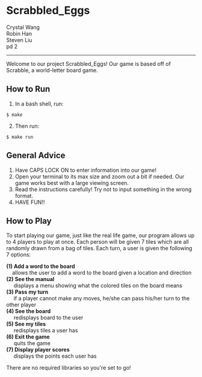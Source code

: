 # Scrabbled_Eggs
Crystal Wang  
Robin Han    
Steven Liu  
pd 2

--------------------- 
Welcome to our project Scrabbled_Eggs! Our game is based off of Scrabble, a world-letter board game.
## How to Run
1. In a bash shell, run:
~~~
$ make
~~~
2. Then run:
~~~
$ make run
~~~
## General Advice
1. Have CAPS LOCK ON to enter information into our game!
2. Open your terminal to its max size and zoom out a bit if needed. Our game works best with a large viewing screen.
3. Read the instructions carefully! Try not to input something in the wrong format.
4. HAVE FUN!! 
## How to Play
To start playing our game, just like the real life game, our program allows up to 4 players to play at once. Each person will be given 7 tiles which are all randomly drawn from a bag of tiles. Each turn, a user is given the following 7 options:
  
<b>(1) Add a word to the board </b>  
&nbsp;&nbsp;&nbsp;&nbsp;allows the user to add a word to the board given a location and direction  
<b>(2) See the manual  </b>  
&nbsp;&nbsp;&nbsp;&nbsp;&nbsp;displays a menu showing what the colored tiles on the board means  
<b>(3) Pass my turn  </b>  
&nbsp;&nbsp;&nbsp;&nbsp;&nbsp;if a player cannot make any moves, he/she can pass his/her turn to the other player  
<b>(4) See the board </b>   
&nbsp;&nbsp;&nbsp;&nbsp;&nbsp;redisplays board to the user  
<b>(5) See my tiles  </b>  
&nbsp;&nbsp;&nbsp;&nbsp;&nbsp;redisplays tiles a user has  
<b>(6) Exit the game </b>   
&nbsp;&nbsp;&nbsp;&nbsp;&nbsp;quits the game  
<b>(7) Display player scores </b>   
&nbsp;&nbsp;&nbsp;&nbsp;&nbsp;displays the points each user has  
  
There are no required libraries so you're set to go!
